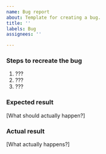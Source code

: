 ```yaml
---
name: Bug report
about: Template for creating a bug.
title: ''
labels: Bug
assignees: ''

---
```


### Steps to recreate the bug
1. ???
2. ???
3. ???

### Expected result
[What should actually happen?]

### Actual result
[What actually happens?]

